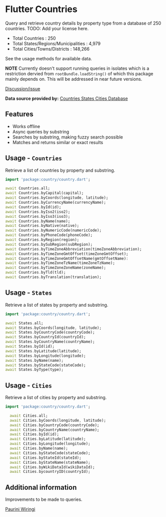 # Flutter Countries

Query and retrieve country details by property type from a database of 250 countries.
TODO: Add your license here.

- Total Countries : 250 
- Total States/Regions/Municipalities : 4,979 
- Total Cities/Towns/Districts : 148,266

See the usage methods for available data.

**NOTE** Currently doesn't support running queries in isolates which is a restriction dervied from `rootBundle.loadString()` of which this package mainly depends on. This will be addressed in near future versions.

[Discussion/issue](https://github.com/flutter/flutter/issues/96895)

**Data source provided by:** [Countries States Cities Database](https://github.com/dr5hn/countries-states-cities-database)

## Features

- Works offline
- Async queries by substring
- Searches by substring, making fuzzy search possible
- Matches and returns similar or exact results


## Usage - `Countries`

Retrieve a list of countries by property and substring.

```dart
import 'package:country/country.dart';

await Countries.all;
await Countries.byCapital(capital);
await Countries.byCoords(longitude, latitude);
await Countries.byCurrencyName(currencyName);
await Countries.byId(id);
await Countries.byIso2(iso2);
await Countries.byIso3(iso3);
await Countries.byName(name);
await Countries.byNative(native);
await Countries.byNumericCode(numericCode);
await Countries.byPhoneCode(phoneCode);
await Countries.byRegion(region);
await Countries.bySubRegion(subRegion);
await Countries.byTimeZoneAbbreviation(timeZoneAbbreviation);
await Countries.byTimeZoneGmtOffset(timeZoneGmtOffset);
await Countries.byTimeZoneGmtOffsetName(gmtOffsetName):
await Countries.byTimeZoneTzName(timeZoneTzName);
await Countries.byTimeZoneZoneName(zoneName);
await Countries.byTld(tld);
await Countries.byTranslation(translation);
```

## Usage - `States`
Retrieve a list of states by property and substring.

```dart
import 'package:country/country.dart';

await States.all;
await States.byCoords(longitude, latitude);
await States.byCountryCode(countryCode);
await States.byCountryId(countryId);
await States.byCountryName(countryName);
await States.byId(id);
await States.byLatitude(latitude);
await States.byLongitude(longitude);
await States.byName(name);
await States.byStateCode(stateCode);
await States.byType(type);
```

## Usage - `Cities`
Retrieve a list of cities by property and substring.

```dart
import 'package:country/country.dart';

  await Cities.all;
  await Cities.byCoords(longitude, latitude);
  await Cities.byCountryCode(countryCode);
  await Cities.byCountryName(countryName);
  await Cities.byId(id);
  await Cities.byLatitude(latitude);
  await Cities.byLongitude(longitude);
  await Cities.byName(name);
  await Cities.byStateCode(stateCode);
  await Cities.byStateId(stateId);
  await Cities.byStateName(stateName);
  await Cities.byWikiDataId(wikiDataId);
  await Cities.bycountryID(countryId);
```

## Additional information

Improvements to be made to queries.

[Paurini Wiringi](https://github.com/p4-k4)